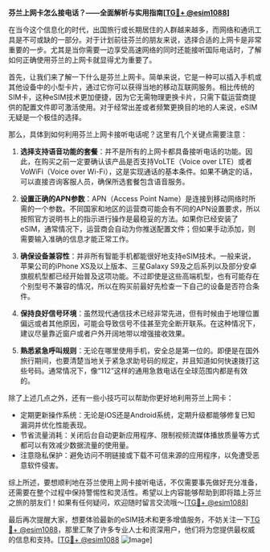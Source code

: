**芬兰上网卡怎么接电话？——全面解析与实用指南[[TG💪+ @esim1088](https://t.me/s/esim1088)]**

在当今这个信息化的时代，出国旅行或长期居住的人群越来越多，而网络和通讯工具是不可或缺的一部分。对于计划前往芬兰的朋友来说，选择合适的上网卡是非常重要的一步。尤其是当你需要一边享受高速网络的同时还能接听国际电话时，了解如何正确使用芬兰的上网卡就显得尤为重要了。

首先，让我们来了解一下什么是芬兰上网卡。简单来说，它是一种可以插入手机或其他设备中的小型卡片，通过它你可以获得当地的移动互联网服务。相比传统的SIM卡，这种eSIM技术更加便捷，因为它无需物理更换卡片，只需下载运营商提供的配置文件即可激活使用。对于经常出差或者频繁更换目的地的人来说，eSIM无疑是一个极佳的选择。

那么，具体到如何利用芬兰上网卡接听电话呢？这里有几个关键点需要注意：

1. **选择支持语音功能的套餐**：并不是所有的上网卡都具备接听电话的功能。因此，在购买之前一定要确认该产品是否支持VoLTE（Voice over LTE）或者VoWiFi（Voice over Wi-Fi），这是实现通话的基本条件。如果不确定的话，可以直接咨询客服人员，确保所选套餐包含语音服务。

2. **设置正确的APN参数**：APN（Access Point Name）是连接到移动网络时所需的一个参数。不同国家和地区的运营商可能会有不同的APN设置要求，所以按照官方说明书上的指示进行操作是最稳妥的方法。如果你已经安装了eSIM，通常情况下，运营商会自动为你推送配置文件；但如果手动添加，则需要输入准确的信息才能正常工作。

3. **确保设备兼容性**：并非所有智能手机都能很好地支持eSIM技术。一般来说，苹果公司的iPhone XS及以上版本、三星Galaxy S9及之后系列以及部分安卓旗舰机型都已经开始普及这项功能。不过即使是这些高端机型，也有可能存在个别型号不兼容的情况，所以在购买前最好先检查一下自己的设备是否符合条件。

4. **保持良好信号环境**：虽然现代通信技术已经非常先进，但有时候由于地理位置偏远或者其他原因，可能会导致信号不佳甚至完全断开联系。在这种情况下，建议尽量靠近窗户或者户外开阔地带以增强接收效果。

5. **熟悉紧急呼叫规则**：无论在哪里使用手机，安全总是第一位的。即便是在国外旅行期间，也要清楚当地关于紧急求助号码的规定，并且知道如何快速拨打这些号码。通常情况下，像“112”这样的通用急救电话在全球范围内都是有效的。

除了上述几点之外，还有一些小技巧可以帮助你更好地利用芬兰上网卡：

- 定期更新操作系统：无论是iOS还是Android系统，定期升级都能够修复已知漏洞并优化性能表现。
- 节省流量消耗：关闭后台自动更新应用程序、限制视频流媒体播放质量等方式都可以有效减少数据流量的使用量。
- 注意隐私保护：避免访问不明链接或下载不可信来源的应用程序，以免遭受恶意软件侵害。

综上所述，要想顺利地在芬兰使用上网卡接听电话，不仅需要事先做好充分准备，还需要在整个过程中保持警惕性和灵活性。希望以上内容能够帮助到即将踏上芬兰之旅的朋友们！如果有任何疑问，欢迎随时留言交流哦～[[TG💪+ @esim1088](https://t.me/s/esim1088)]

最后再次提醒大家，想要体验最新的eSIM技术和更多增值服务，不妨关注一下[TG💪+ @esim1088](https://t.me/s/esim1088)，那里汇聚了许多专业人士和资深用户，他们将为您提供最权威的信息和支持。[[TG💪+ @esim1088](https://t.me/s/esim1088) ![Image](https://i.postimg.cc/4NQfJmqS/Snipaste-2025-05-13-00-14-12.png)]